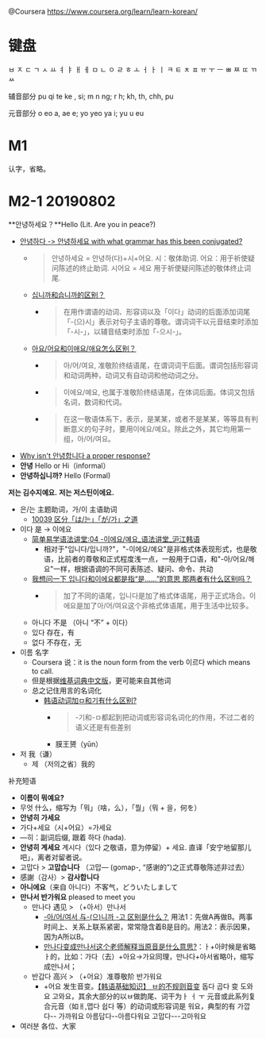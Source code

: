 @Coursera https://www.coursera.org/learn/learn-korean/

# 键盘

ㅂ ㅈ ㄷ ㄱ ㅅ ㅛ ㅕ ㅑ ㅐ ㅔ 
ㅁ ㄴ ㅇ ㄹ ㅎ ㅗ ㅓ ㅏ ㅣ 
   ㅋ ㅌ ㅊ ㅍ ㅠ ㅜ ㅡ
ㅃ ㅉ ㄸ ㄲ ㅆ

辅音部分 pu qi te ke , si; m n ng; r h; kh, th, chh, pu 

元音部分 o eo a, ae e; yo yeo ya i; yu u eu

# M1

认字，省略。

# M2-1 20190802

**안녕하세요？**Hello (Lit. Are you in peace?)

- [안녕하다 -> 안녕하세요 with what grammar has this been conjugated?](https://www.italki.com/question/269150?hl=ko)
  - > 안녕하세요 = 안녕하(다)+시+어요. 시：敬体助词. 어요：用于祈使疑问陈述的终止助词. 시어요 = 세요 用于祈使疑问陈述的敬体终止词尾.
  - [십니까和습니까的区别？](https://www.zhihu.com/question/51919044)
    - > 在用作谓语的动词、形容词以及「이다」动词的后面添加词尾「-(으)시」表示对句子主语的尊敬。谓词词干以元音结束时添加「-시-」，以辅音结束时添加「-으시-」。
  - [아요/어요和이애요/애요怎么区别？](https://www.zhihu.com/question/43596124)
    - > 아/어/여요, 准敬阶终结语尾，在谓词词干后面。谓词包括形容词和动词两种，动词又有自动词和他动词之分。
    - > 이에요/예요, 也属于准敬阶终结语尾，在体词后面。体词又包括名词，数词和代词。
    - > 在这一敬语体系下，表示，是某某，或者不是某某，等等具有判断意义的句子时，要用이에요/예요。除此之外，其它均用第一组，아/어/여요。
- [Why isn't 안녕합니다 a proper response?](https://korean.stackexchange.com/questions/230/why-isnt-%EC%95%88%EB%85%95%ED%95%A9%EB%8B%88%EB%8B%A4-a-proper-response)
- **안녕** Hello or Hi（informal）
- **안녕하십니까?** Hello (Formal)

**저는 김수지예요.** **저는 저스틴이에요.**

- 은/는 主题助词，가/이 主语助词
  - [10039 区分「は/는」「が/가」之道](https://zhuanlan.zhihu.com/p/20287594)
- 이다 是 -> 이에요
  - [简单易学语法讲堂:04 -이에요/예요_语法讲堂_沪江韩语](https://m.hujiang.com/kr/p172999/)
    - 相对于"입니다/입니까?"，"-이에요/예요"是非格式体表现形式，也是敬语，比前者的尊敬和正式程度浅一点，一般用于口语，和"-아/어요/해요"一样，根据语调的不同可表陈述、疑问、命令、共动
  - [我想问一下 입니다和이에요都是指“是……”的意思 那两者有什么区别吗？](https://www.zhihu.com/question/63296381)
    - > 加了不同的语尾，입니다是加了格式体语尾，用于正式场合。이에요是加了아/어/여요这个非格式体语尾，用于生活中比较多。
  - 아니다 不是 （아니 “不” + 이다）
  - 있다 存在，有
  - 없다 不存在，无
- 이름 名字
  - Coursera 说：it is the noun form from the verb 이르다 which means to call.
  - 但是根据[维基词典中文版](https://zh.wiktionary.org/wiki/%EC%9D%B4%EB%A6%84)，更可能来自其他词
  - 总之记住用言的名词化
    - [韩语动词加ㅁ和기有什么区别?](https://www.zhihu.com/question/38607989/answer/100026462)
      - > -기和-ㅁ都起到把动词或形容词名词化的作用，不过二者的语义还是有些差别
      - 膜王赟（yūn）
- 저 我（谦）
  - 제 （저의之省）我的

补充短语

- **이름이 뭐예요?**
- 무엇 什么，缩写为「뭐」（啥，么），「뭘」（뭐 + 을，何を）
- **안녕히 가세요**
- 가다+세요（시+어요）=가세요
- —히：副词后缀, 跟着 하다 (hada).
- **안녕히 계세요** 계시다（있다 之敬语，意为停留）+ 세요. 直译「安宁地留那儿吧」，离者对留者说。
- 고맙다 > **고맙습니다** （고맙— (gomap-, “感谢的”)之正式尊敬陈述非过去）
- 感謝（감사）> **감사합니다** 
- **아니에요**（来自 아니다）不客气，どういたしまして
- **만나서 반가워요** pleased to meet you
  - 만나다 遇见 > （+아서）만나서
    - [-아/어/여서 与-(으)니까 -고 区别是什么？](https://www.zhihu.com/question/263486028/answer/269585128) 用法1：先做A再做B。两事时间上、关系上联系紧密，常常隐含着B是目的。用法2：表示因果，因为A所以B。
    - [만나다变成만나서这个老师解释当原音是什么意思?](https://m.hujiang.com/c/k_3703931/)：ㅏ+아时候是省略ㅏ的，比如：가다（去）+아요→가요同理，만나다+아서省略아，缩写成만나서；
  - 반갑다 高兴 > （+어요）准尊敬阶 반가워요
    - +어요 发生音变。[【韩语基础知识】 ㅂ的不规则音变](https://zhuanlan.zhihu.com/p/37226404) 돕다 곱다 变 도와요 고와요，其余大部分的以ㅂ做韵尾、词干为ㅏ ㅓ ㅜ 元音或此系列复合元音（如ㅐ,맵다 쉽다 等）的动词或形容词是 워요，典型的有 가깝다-- 가까워요 아름답다--아름다워요 고맙다---고마워요
- 여러분 各位、大家


